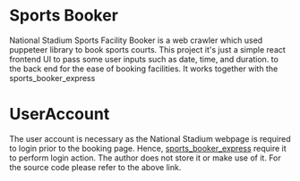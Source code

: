 # Sports Booker
National Stadium Sports Facility Booker is a web crawler which used puppeteer library to book sports courts.
This project it's just a simple react frontend UI to pass some user inputs such as date, time, and duration. to the back end for the ease of booking facilities.
It works together with the sports_booker_express

# UserAccount 
The user account is necessary as the National Stadium webpage is required to login prior to the booking page.
Hence, [sports_booker_express](https://github.com/Daneaz/sports_booker_express) require it to perform login action. 
The author does not store it or make use of it. 
For the source code please refer to the above link.
